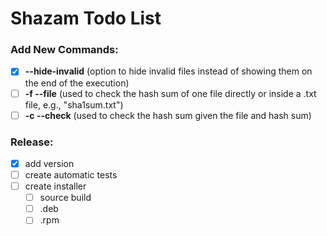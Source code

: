 # Shazam Todo List

### Add New Commands:
* [x] **--hide-invalid** (option to hide invalid files instead of showing them on the end of the execution)
* [ ] **-f --file** (used to check the hash sum of one file directly or inside a .txt file, e.g., "sha1sum.txt")
* [ ] **-c --check** (used to check the hash sum given the file and hash sum)

### Release:
* [x] add version
* [ ] create automatic tests
* [ ] create installer
    - [ ] source build
    - [ ] .deb
    - [ ] .rpm